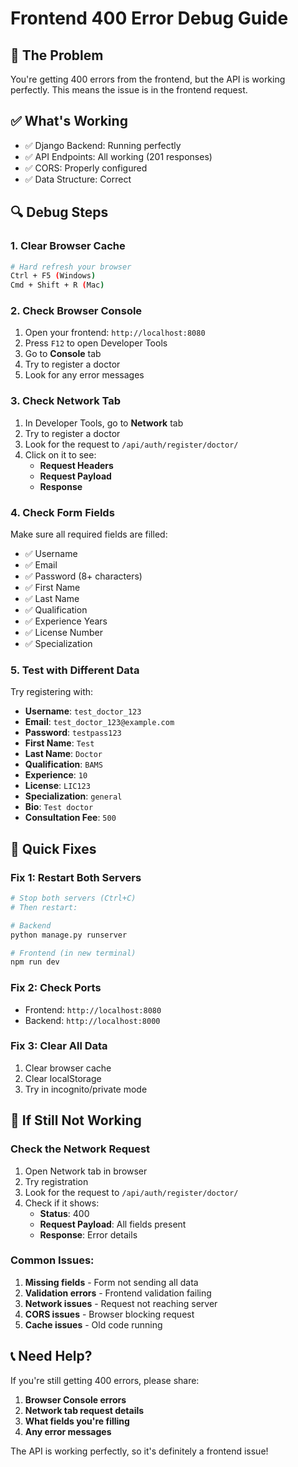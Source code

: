 # Frontend 400 Error Debug Guide

## 🎯 **The Problem**
You're getting 400 errors from the frontend, but the API is working perfectly. This means the issue is in the frontend request.

## ✅ **What's Working**
- ✅ Django Backend: Running perfectly
- ✅ API Endpoints: All working (201 responses)
- ✅ CORS: Properly configured
- ✅ Data Structure: Correct

## 🔍 **Debug Steps**

### 1. **Clear Browser Cache**
```bash
# Hard refresh your browser
Ctrl + F5 (Windows)
Cmd + Shift + R (Mac)
```

### 2. **Check Browser Console**
1. Open your frontend: `http://localhost:8080`
2. Press `F12` to open Developer Tools
3. Go to **Console** tab
4. Try to register a doctor
5. Look for any error messages

### 3. **Check Network Tab**
1. In Developer Tools, go to **Network** tab
2. Try to register a doctor
3. Look for the request to `/api/auth/register/doctor/`
4. Click on it to see:
   - **Request Headers**
   - **Request Payload**
   - **Response**

### 4. **Check Form Fields**
Make sure all required fields are filled:
- ✅ Username
- ✅ Email
- ✅ Password (8+ characters)
- ✅ First Name
- ✅ Last Name
- ✅ Qualification
- ✅ Experience Years
- ✅ License Number
- ✅ Specialization

### 5. **Test with Different Data**
Try registering with:
- **Username**: `test_doctor_123`
- **Email**: `test_doctor_123@example.com`
- **Password**: `testpass123`
- **First Name**: `Test`
- **Last Name**: `Doctor`
- **Qualification**: `BAMS`
- **Experience**: `10`
- **License**: `LIC123`
- **Specialization**: `general`
- **Bio**: `Test doctor`
- **Consultation Fee**: `500`

## 🚀 **Quick Fixes**

### Fix 1: Restart Both Servers
```bash
# Stop both servers (Ctrl+C)
# Then restart:

# Backend
python manage.py runserver

# Frontend (in new terminal)
npm run dev
```

### Fix 2: Check Ports
- Frontend: `http://localhost:8080`
- Backend: `http://localhost:8000`

### Fix 3: Clear All Data
1. Clear browser cache
2. Clear localStorage
3. Try in incognito/private mode

## 🔧 **If Still Not Working**

### Check the Network Request
1. Open Network tab in browser
2. Try registration
3. Look for the request to `/api/auth/register/doctor/`
4. Check if it shows:
   - **Status**: 400
   - **Request Payload**: All fields present
   - **Response**: Error details

### Common Issues:
1. **Missing fields** - Form not sending all data
2. **Validation errors** - Frontend validation failing
3. **Network issues** - Request not reaching server
4. **CORS issues** - Browser blocking request
5. **Cache issues** - Old code running

## 📞 **Need Help?**
If you're still getting 400 errors, please share:
1. **Browser Console errors**
2. **Network tab request details**
3. **What fields you're filling**
4. **Any error messages**

The API is working perfectly, so it's definitely a frontend issue!
